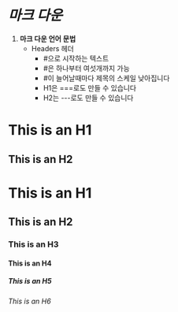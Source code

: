 # ***마크 다운***




1. **마크 다운 언어 문법**
   - Headers 헤더
     * #으로 시작하는 텍스트
      * #은 하나부터 여섯개까지 가능
       * #이 늘어날때마다 제목의 스케일 낮아집니다
        * H1은 ===로도 만들 수 있습니다
        * H2는 ---로도 만들 수 있습니다

  This is an H1
  ===
  This is an H2
  --- 
  
  # This is an H1
## This is an H2
### This is an H3
#### This is an H4
##### This is an H5
###### This is an H6
